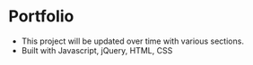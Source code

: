 # Portfolio 

- This project will be updated over time with various sections.
- Built with Javascript, jQuery, HTML, CSS
